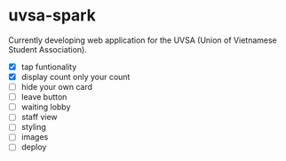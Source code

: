 # uvsa-spark

Currently developing web application for the UVSA (Union of Vietnamese Student Association).


- [x] tap funtionality
- [x] display count only your count
- [ ] hide your own card
- [ ] leave button
- [ ] waiting lobby
- [ ] staff view
- [ ] styling
- [ ] images
- [ ] deploy
